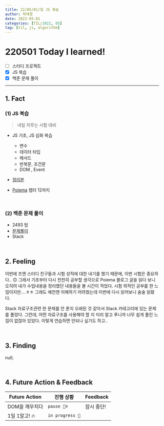 ```yaml
---
title: 22/05/01/일 JS 복습
author: 박재경
date: 2022-05-01
categories: [TIL/2022, 05]
tag: [til, js, algorithm]
---
```


# 220501 Today I learned!

- [ ] 스터디 프로젝트
- [x] JS 복습
- [x] 백준 문제 풀이 

---

## 1. Fact 

### (1) JS 복습

> 내일 치루는 시험 대비 

- JS 기초, JS 심화 복습
  - 변수
  - 데이터 타입
  - 메서드 
  - 반복문, 조건문
  - DOM , Event

- [정리본](https://github.com/JaeKP/Study/tree/master/web/JS)
- [Poiema](https://poiemaweb.com/coding) 챕터 12까지

<br>

### (2) 백준 문제 풀이

- 2493 탑
- [문제풀이](https://github.com/JaeKP/Study/tree/master/algorithm/1%EC%9D%BC1%EC%95%8C%EA%B3%A0/05%EC%9B%94/0501)
- Stack

<br>

## 2. Feeling

이번에 프엔 스터디 친구들과 시험 성적에 대한 내기를 했기 때문에, 이번 시험은 중요하다.. 🙃 그래서 기초부터 다시 천천히 공부할 생각으로 Poiema 블로그 글을 읽다 보니 오히려 내가 수업내용을 정리했던 내용들을 볼 시간이 적었다. 시험 외적인 공부를 한 느낌이지만....ㅎㅎ 그래도 예전엔 이해하기 어려웠는데 이번에 다시 읽어보니 술술 읽혔다. 

Stack 자료구조관련 한 문제를 안 푼지 오래된 것 같아서 Stack 카테고리에 있는 문제를 풀었다. 그런데, 어떤 자료구조를 사용해야 할 지 미리 알고 푸니까 너무 쉽게 풀린 느낌이 없잖아 있었다. 이렇게 연습하면 안되나 싶기도 하고.. 

<br>

## 3. Finding 

null;

<br>

## 4. Future Action & Feedback

| Future Action  | 진행 상황       | Feedback   |
| -------------- | --------------- | ---------- |
| DOM을 깨우치다 | `pause 🤦‍♀️`      | 잠시 중단! |
| 1일 1알고! 🔥   | `in progress 🚀` |            |

<br>
